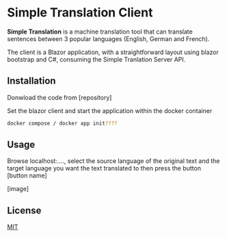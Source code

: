 # Simple Translation Client

**Simple Translation** is a machine translation tool that can translate sentences between 3 popular languages (English, German and French).

The client is a Blazor application, with a straightforward layout using blazor bootstrap and C#, consuming the Simple Tranlation Server API.

## Installation

Donwload the code from [repository]

Set the blazor client and start the application within the docker container

```bash
docker compose / docker app init????
```

## Usage
Browse localhost:...., select the source language of the original text and the target language you want the text translated to then press the button [button name]

[image]

## License
[MIT](https://choosealicense.com/licenses/mit/)
